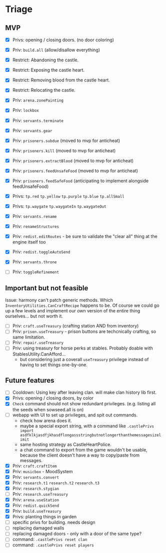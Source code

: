 # Triage

## MVP

- [x] Privs: opening / closing doors. (no door coloring)
- [x] Priv: `build.all` (allow/disallow everything)
- [x] Restrict: Abandoning the castle.
- [x] Restrict: Exposing the castle heart.
- [x] Restrict: Removing blood from the castle heart.
- [x] Restrict: Relocating the castle.
- [x] Priv: `arena.zonePainting`
- [x] Priv: `lockbox`
- [x] Priv: `servants.terminate`
- [x] Priv: `servants.gear`
- [x] Priv: `prisoners.subdue` (moved to mvp for anticheat)
- [x] Priv: `prisoners.kill` (moved to mvp for anticheat)
- [x] Priv: `prisoners.extractBlood` (moved to mvp for anticheat)
- [x] Priv: `prisoners.feedUnsafeFood` (moved to mvp for anticheat)
- [x] Priv: `prisoners.feedSafeFood` (anticipating to implement alongside feedUnsafeFood)
- [x] Privs: `tp.red` `tp.yellow` `tp.purple` `tp.blue` `tp.allSmall`
- [x] Privs: `tp.waygate` `tp.waygateIn` `tp.waygateOut`
- [x] Priv: `servants.rename`
- [x] Priv: `renameStructures`
- [x] Priv: `redist.editRoutes` - be sure to validate the "clear all" thing at the engine itself too
- [x] Priv: `redist.toggleAutoSend`
- [x] Priv: `servants.throne`
- [ ] Priv: `toggleRefinement`


## Important but not feasible

Issue: harmony can't patch generic methods. Which `InventoryUtilities.CanCraftRecipe` happens to be.
Of course we could go up a few levels and implement our own version of the entire thing ourselves... but not worth it.

- [ ] Priv: `craft.useTreasury` (crafting station AND from inventory)
- [ ] Priv: `prison.useTreasury` - prison buttons are techcnically crafting, so same limitation.
- [ ] Priv: `repair.useTreasury`
- [ ] Priv: using treasury for horse perks at stables. Probably doable with StablesUtility.CanAfford...
  - but considering just a coverall `useTreasury` privilege instead of having to set things one-by-one.


## Future features

- [ ] Cooldown: Using key after leaving clan. will make clan history lib first.
- [x] Privs: opening / closing doors, by color
- [x] `Check` command should not show redundant privileges. (e.g. listing all the seeds when sowseed.all is on)
- [ ] webapp with UI to set up privileges, and spit out commands.
  - check how arena does it.
  - maybe a special export string, with a command like `.castlePrivs import asdfklkjasdfjkhasdflongassstringbutnotlongerthanthemessagesizelimit`
  - same hosting strategy as CastleHeartPolice.
  - a chat command to export from the game wouldn't be usable, because the client doesn't have a way to copy/paste from messages.
- [x] Priv: `craft.craftItem`
- [x] Priv: `musicbox` - MoodSystem
- [x] Priv: `servants.convert`
- [x] Priv: `research.t1` `research.t2` `research.t3`
- [x] Priv: `research.stygian`
- [ ] Priv: `research.useTreasury`
- [x] Priv: `arena.useStation`
- [x] Priv: `redist.quickSend`
- [x] Priv: `build.useTreasury`
- [x] Privs: planting things in garden
- [ ] specific privs for building. needs design
- [ ] replacing damaged walls
- [ ] replacing damaged doors - only with a door of the same type?
- [ ] command: `.castlePrivs reset clan`
- [ ] command: `.castlePrivs reset players`